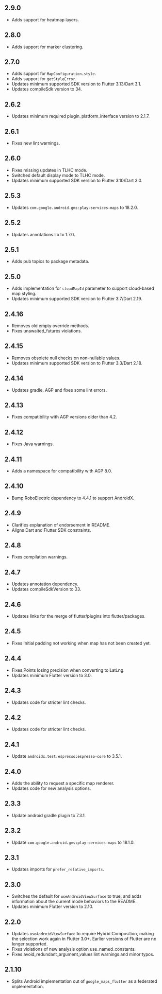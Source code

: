 ## 2.9.0

* Adds support for heatmap layers.

## 2.8.0

* Adds support for marker clustering.

## 2.7.0

* Adds support for `MapConfiguration.style`.
* Adds support for `getStyleError`.
* Updates minimum supported SDK version to Flutter 3.13/Dart 3.1.
* Updates compileSdk version to 34.

## 2.6.2

* Updates minimum required plugin_platform_interface version to 2.1.7.

## 2.6.1

* Fixes new lint warnings.

## 2.6.0

* Fixes missing updates in TLHC mode.
* Switched default display mode to TLHC mode.
* Updates minimum supported SDK version to Flutter 3.10/Dart 3.0.

## 2.5.3

* Updates `com.google.android.gms:play-services-maps` to 18.2.0.

## 2.5.2

* Updates annotations lib to 1.7.0.

## 2.5.1

* Adds pub topics to package metadata.

## 2.5.0

* Adds implementation for `cloudMapId` parameter to support cloud-based map styling.
* Updates minimum supported SDK version to Flutter 3.7/Dart 2.19.

## 2.4.16

* Removes old empty override methods.
* Fixes unawaited_futures violations.

## 2.4.15

* Removes obsolete null checks on non-nullable values.
* Updates minimum supported SDK version to Flutter 3.3/Dart 2.18.

## 2.4.14

* Updates gradle, AGP and fixes some lint errors.

## 2.4.13

* Fixes compatibility with AGP versions older than 4.2.

## 2.4.12

* Fixes Java warnings.

## 2.4.11

* Adds a namespace for compatibility with AGP 8.0.

## 2.4.10

* Bump RoboElectric dependency to 4.4.1 to support AndroidX.

## 2.4.9

* Clarifies explanation of endorsement in README.
* Aligns Dart and Flutter SDK constraints.

## 2.4.8

* Fixes compilation warnings.

## 2.4.7

* Updates annotation dependency.
* Updates compileSdkVersion to 33.

## 2.4.6

* Updates links for the merge of flutter/plugins into flutter/packages.

## 2.4.5

* Fixes Initial padding not working when map has not been created yet.

## 2.4.4

* Fixes Points losing precision when converting to LatLng.
* Updates minimum Flutter version to 3.0.

## 2.4.3

* Updates code for stricter lint checks.

## 2.4.2

* Updates code for stricter lint checks.

## 2.4.1

* Update `androidx.test.espresso:espresso-core` to 3.5.1.

## 2.4.0

* Adds the ability to request a specific map renderer.
* Updates code for new analysis options.

## 2.3.3

* Update android gradle plugin to 7.3.1.

## 2.3.2

* Update `com.google.android.gms:play-services-maps` to 18.1.0.

## 2.3.1

* Updates imports for `prefer_relative_imports`.

## 2.3.0

* Switches the default for `useAndroidViewSurface` to true, and adds
  information about the current mode behaviors to the README.
* Updates minimum Flutter version to 2.10.

## 2.2.0

* Updates `useAndroidViewSurface` to require Hybrid Composition, making the
  selection work again in Flutter 3.0+. Earlier versions of Flutter are
  no longer supported.
* Fixes violations of new analysis option use_named_constants.
* Fixes avoid_redundant_argument_values lint warnings and minor typos.

## 2.1.10

* Splits Android implementation out of `google_maps_flutter` as a federated
  implementation.
